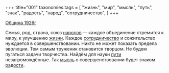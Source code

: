 +++
title="001"
taxonomies.tags = [
 "жизнь",
 "мир",
 "мысль",
 "путь",
 "знак",
 "радость",
 "народ",
 "сотрудничество",
]
+++

[Община 1926г](/agni/1926)

Семья, род, страна, союз [народов](/tags/народ) — каждое объединение стремится к миру, к улучшению [жизни](/tags/жизнь). Каждое [сотрудничество](/tags/сотрудничество) и сожительство нуждается в совершенствовании. Никто не может показать предела эволюции. Тем самым труженик становится творцом. Не будем пугаться задачи творчества. Найдём для науки [пути](/tags/путь) незагромождённые. Так [мысль](/tags/мысль) о совершенствовании будет знаком [радости](/tags/радость).   

